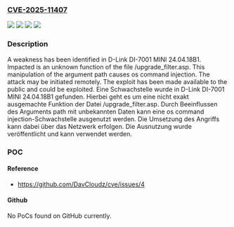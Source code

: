### [CVE-2025-11407](https://cve.mitre.org/cgi-bin/cvename.cgi?name=CVE-2025-11407)
![](https://img.shields.io/static/v1?label=Product&message=DI-7001%20MINI&color=blue)
![](https://img.shields.io/static/v1?label=Version&message=24.04.18B1%20&color=brightgreen)
![](https://img.shields.io/static/v1?label=Vulnerability&message=Command%20Injection&color=brightgreen)
![](https://img.shields.io/static/v1?label=Vulnerability&message=OS%20Command%20Injection&color=brightgreen)

### Description

A weakness has been identified in D-Link DI-7001 MINI 24.04.18B1. Impacted is an unknown function of the file /upgrade_filter.asp. This manipulation of the argument path causes os command injection. The attack may be initiated remotely. The exploit has been made available to the public and could be exploited.
Eine Schwachstelle wurde in D-Link DI-7001 MINI 24.04.18B1 gefunden. Hierbei geht es um eine nicht exakt ausgemachte Funktion der Datei /upgrade_filter.asp. Durch Beeinflussen des Arguments path mit unbekannten Daten kann eine os command injection-Schwachstelle ausgenutzt werden. Die Umsetzung des Angriffs kann dabei über das Netzwerk erfolgen. Die Ausnutzung wurde veröffentlicht und kann verwendet werden.

### POC

#### Reference
- https://github.com/DavCloudz/cve/issues/4

#### Github
No PoCs found on GitHub currently.

